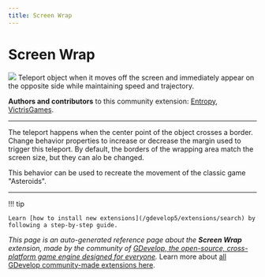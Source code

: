 ```yaml
---
title: Screen Wrap
---
```

# Screen Wrap

![](https://resources.gdevelop-app.com/assets/Icons/monitor-screenshot.svg)
Teleport object when it moves off the screen and immediately appear on the opposite side while maintaining speed and trajectory.

**Authors and contributors** to this community extension: [Entropy](https://gd.games/Entropy), [VictrisGames](https://gd.games/VictrisGames).

---

The teleport happens when the center point of the object crosses a border. 
Change behavior properties to increase or decrease the margin used to trigger this teleport.
By default, the borders of the wrapping area match the screen size, but they can alo be changed.

This behavior can be used to recreate the movement of the classic game "Asteroids".

---

!!! tip

    Learn [how to install new extensions](/gdevelop5/extensions/search) by following a step-by-step guide.

*This page is an auto-generated reference page about the **Screen Wrap** extension, made by the community of [GDevelop, the open-source, cross-platform game engine designed for everyone](https://gdevelop.io/).* Learn more about [all GDevelop community-made extensions here](/gdevelop5/extensions).